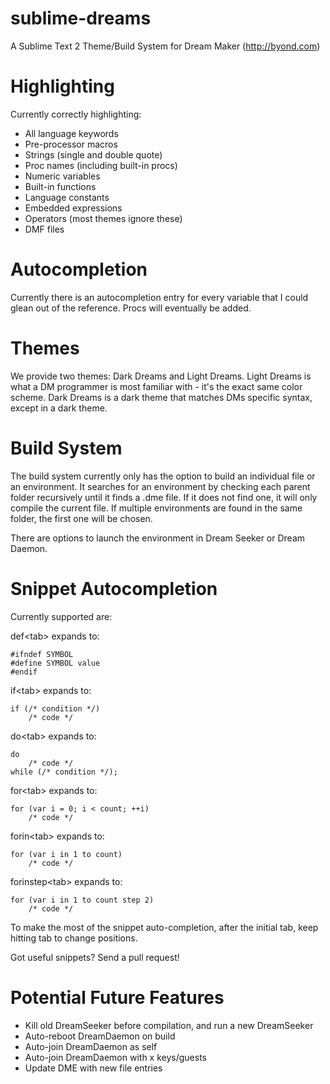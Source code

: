sublime-dreams
==============

A Sublime Text 2 Theme/Build System for Dream Maker (http://byond.com)

Highlighting
============
Currently correctly highlighting:
* All language keywords
* Pre-processor macros
* Strings (single and double quote)
* Proc names (including built-in procs)
* Numeric variables
* Built-in functions
* Language constants
* Embedded expressions
* Operators (most themes ignore these)
* DMF files

Autocompletion
==============
Currently there is an autocompletion entry for every variable that I could glean out of the reference. Procs will eventually be added.

Themes
======
We provide two themes: Dark Dreams and Light Dreams. Light Dreams is what a DM programmer is most familiar with - it's the exact same color scheme. Dark Dreams is a dark theme that matches DMs specific syntax, except in a dark theme.

Build System
============
The build system currently only has the option to build an individual file or an environment. It searches for an environment by checking each parent folder recursively until it finds a .dme file. If it does not find one, it will only compile the current file. If multiple environments are found in the same folder, the first one will be chosen. 

There are options to launch the environment in Dream Seeker or Dream Daemon.

Snippet Autocompletion
======================

Currently supported are:

def\<tab> 
expands to:

```
#ifndef SYMBOL
#define SYMBOL value
#endif
```

if\<tab>
expands to:
```
if (/* condition */)
	/* code */
```

do\<tab>
expands to:
```
do
	/* code */
while (/* condition */);
```

for\<tab>
expands to:
```
for (var i = 0; i < count; ++i)
	/* code */
```

forin\<tab>
expands to:
```
for (var i in 1 to count)
	/* code */
```

forinstep\<tab>
expands to:
```
for (var i in 1 to count step 2)
	/* code */
```

To make the most of the snippet auto-completion, after the initial tab, keep hitting tab to change positions.

Got useful snippets? Send a pull request!

Potential Future Features
=========================
*  Kill old DreamSeeker before compilation, and run a new DreamSeeker
*  Auto-reboot DreamDaemon on build
*  Auto-join DreamDaemon as self
*  Auto-join DreamDaemon with x keys/guests
*  Update DME with new file entries